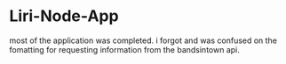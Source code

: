 # Liri-Node-App

most of the application was completed. i forgot and was confused on the fomatting for requesting information from the bandsintown api.

